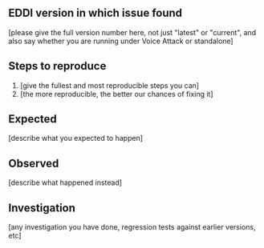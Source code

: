 ## EDDI version in which issue found
[please give the full version number here, not just "latest" or "current", and also say whether you are running under Voice Attack or standalone]

## Steps to reproduce

1. [give the fullest and most reproducible steps you can]
2. [the more reproducible, the better our chances of fixing it]

## Expected
[describe what you expected to happen]

## Observed
[describe what happened instead]

## Investigation
[any investigation you have done, regression tests against earlier versions, etc]
